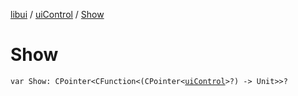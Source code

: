 [libui](../README.md) / [uiControl](README.md) / [Show](-show.md)

# Show

`var Show: CPointer<CFunction<(CPointer<`[`uiControl`](README.md)`>?) -> Unit>>?`